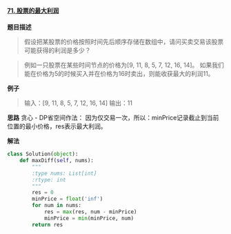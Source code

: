 #### [71. 股票的最大利润](https://www.acwing.com/problem/content/79/) 
**题目描述**
> 假设把某股票的价格按照时间先后顺序存储在数组中，请问买卖交易该股票可能获得的利润是多少？

> 例如一只股票在某些时间节点的价格为[9, 11, 8, 5, 7, 12, 16, 14]。
如果我们能在价格为5的时候买入并在价格为16时卖出，则能收获最大的利润11。

**例子**
> 输入：[9, 11, 8, 5, 7, 12, 16, 14]
输出：11

**思路**
贪心 - DP省空间作法：
因为仅交易一次，所以：minPrice记录截止到当前位置的最小价格，res表示最大利润。

**解法**
```python
class Solution(object):
    def maxDiff(self, nums):
        """
        :type nums: List[int]
        :rtype: int
        """
        res = 0
        minPrice = float('inf')
        for num in nums:
            res = max(res, num - minPrice)
            minPrice = min(minPrice, num)
        return res
```